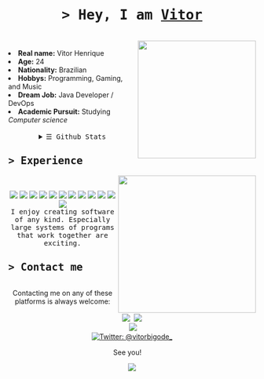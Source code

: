 <!DOCTYPE html>
<body>
    <h1 align="center"><samp>&gt; Hey, I am <b><a target="_blank" href=" PORTIFOLIO AQUI ">Vitor</a></b></samp></h1>
<br>
<div align="center">
    <!--
      <img src="https://user-images.githubusercontent.com/57133330/188281475-2538d5b9-074a-405c-99b1-cb34d90cfafb.gif" height=300>
    -->
</div>
<div>
  <!--
    <h2 align="center"><samp> &gt; About me </samp></h2>
  -->
    <img src="https://github.com/vit0rrr/vit0rrr/assets/107887615/b6b22772-6200-4b63-8ba2-cb6f20c41e4f" align="right" height=240>
  <br>
    <li>
        <b>Real name:</b> Vitor Henrique
    </li>
    <li>
        <b>Age:</b> 24
    </li>
    <li>
        <b>Nationality:</b> Brazilian
    </li>
    <li>
        <b>Hobbys:</b> Programming, Gaming, and Music
    </li>
    <li>
        <b>Dream Job:</b> Java Developer / DevOps
    </li>
    <li>
        <b>Academic Pursuit:</b> Studying <i> Computer science </i>
    </li>
    <br>
  <details align="center">
    <summary> <samp>&#9776; Github Stats</samp></summary>
    <p align="center">
        <br>
        <img src="https://github-readme-stats.vercel.app/api?username=vit0rrr&show_icons=true&theme=gruvbox" />
    </p>
  </details>
</div>
<div>
    <h2><samp>&gt; Experience</samp></h2>
    <img src="https://user-images.githubusercontent.com/57133330/188281408-c67df9ee-fd1f-4b37-833b-f02848f1ce02.gif" align="right" height="280px">
    <br>
    <p align="center">
      <img src="https://img.shields.io/badge/c%23-%23239120.svg?style=for-the-badge&logo=c-sharp&logoColor=white">
      <img src="https://img.shields.io/badge/c++-%2300599C.svg?style=for-the-badge&logo=c%2B%2B&logoColor=white">
      <img src="https://img.shields.io/badge/html5-%23E34F26.svg?style=for-the-badge&logo=html5&logoColor=white">
      <img src="https://img.shields.io/badge/css3-%231572B6.svg?style=for-the-badge&logo=css3&logoColor=white">
      <img src="https://img.shields.io/badge/javascript-%23323330.svg?style=for-the-badge&logo=javascript&logoColor=%23F7DF1E">
      <img src="https://img.shields.io/badge/typescript-%23007ACC.svg?style=for-the-badge&logo=typescript&logoColor=white">
      <img src="https://img.shields.io/badge/java-%23ED8B00.svg?style=for-the-badge&logo=intellijidea&logoColor=white">
      <img src="https://img.shields.io/badge/python-3670A0?style=for-the-badge&logo=python&logoColor=ffdd54">
      <!--<img src="https://img.shields.io/badge/flask-%23000.svg?style=for-the-badge&logo=flask&logoColor=white">-->
      <img src="https://img.shields.io/badge/Visual%20Studio-5C2D91.svg?style=for-the-badge&logo=visual-studio&logoColor=white">
      <img src="https://img.shields.io/badge/Visual%20Studio%20Code-0078d7.svg?style=for-the-badge&logo=visual-studio-code&logoColor=white">
      <img src="https://img.shields.io/badge/github-%23121011.svg?style=for-the-badge&logo=github&logoColor=white">
      <img src="https://img.shields.io/badge/mysql-%2300f.svg?style=for-the-badge&logo=mysql&logoColor=white">
      <br>
      <samp>
        I enjoy creating software of any kind. Especially large systems of programs that work together are exciting.
      </samp>
        <br>
  </p>
</div>
  <h2><samp>&gt; Contact me</samp></h2>
  <!--http://33.media.tumblr.com/8de0047115540a2fcd839dc373e9f8f9/tumblr_mgfz8vTf0P1rwjab3o3_250.gif-->
    <img>
    <br>
    <p align="center">Contacting me on any of these platforms is always welcome:<br><br>
      <a href="https://discord.com/users/bigode6838"><img src="https://img.shields.io/badge/bigode-%237289DA.svg?style=for-the-badge&logo=discord&logoColor=white"></a>
      <img>
      <img src="https://img.shields.io/badge/https://steamcommunity.com/profiles/76561198117465650/
-%23000000.svg?style=for-the-badge&logo=steam&logoColor=white">
    <br>
      <img ">
      <img src="https://img.shields.io/badge/vitorhmeira@gmail.com-D14836?style=for-the-badge&logo=gmail&logoColor=white">
        <br>
      <a href="https://twitter.com/vitorbigode_" target="blank"><img src="https://img.shields.io/twitter/follow/vitorbigode?logo=twitter&style=for-the-badge" alt="Twitter:      @vitorbigode_"/></a>
    </p>
    <p align="center" title="またね！"> See you! <img src="https://slackmojis.com/emojis/13171-meow_wave/download" height=15/></p>
    
   <div align="center" >
      <img src= "https://github.com/vit0rrr/vit0rrr/assets/107887615/35566ce5-dfd3-49b6-98e6-96e2e8154746" /></div>

</body>

